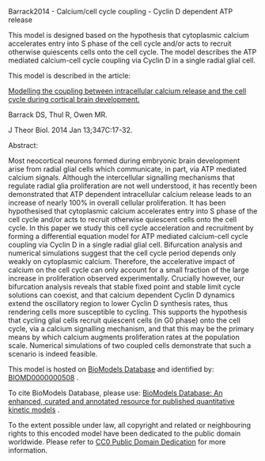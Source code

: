

Barrack2014 - Calcium/cell cycle coupling - Cyclin D dependent ATP release

This model is designed based on the hypothesis that cytoplasmic calcium
accelerates entry into S phase of the cell cycle and/or acts to recruit
otherwise quiescents cells onto the cell cycle. The model describes the ATP
mediated calcium-cell cycle coupling via Cyclin D in a single radial glial
cell.

This model is described in the article:

[Modelling the coupling between intracellular calcium release and the cell
cycle during cortical brain
development.](http://identifiers.org/pubmed/24434742)

Barrack DS, Thul R, Owen MR.

J Theor Biol. 2014 Jan 13;347C:17-32.

Abstract:

Most neocortical neurons formed during embryonic brain development arise from
radial glial cells which communicate, in part, via ATP mediated calcium
signals. Although the intercellular signalling mechanisms that regulate radial
glia proliferation are not well understood, it has recently been demonstrated
that ATP dependent intracellular calcium release leads to an increase of
nearly 100% in overall cellular proliferation. It has been hypothesised that
cytoplasmic calcium accelerates entry into S phase of the cell cycle and/or
acts to recruit otherwise quiescent cells onto the cell cycle. In this paper
we study this cell cycle acceleration and recruitment by forming a
differential equation model for ATP mediated calcium-cell cycle coupling via
Cyclin D in a single radial glial cell. Bifurcation analysis and numerical
simulations suggest that the cell cycle period depends only weakly on
cytoplasmic calcium. Therefore, the accelerative impact of calcium on the cell
cycle can only account for a small fraction of the large increase in
proliferation observed experimentally. Crucially however, our bifurcation
analysis reveals that stable fixed point and stable limit cycle solutions can
coexist, and that calcium dependent Cyclin D dynamics extend the oscillatory
region to lower Cyclin D synthesis rates, thus rendering cells more
susceptible to cycling. This supports the hypothesis that cycling glial cells
recruit quiescent cells (in G0 phase) onto the cell cycle, via a calcium
signalling mechanism, and that this may be the primary means by which calcium
augments proliferation rates at the population scale. Numerical simulations of
two coupled cells demonstrate that such a scenario is indeed feasible.

This model is hosted on [BioModels Database](http://www.ebi.ac.uk/biomodels/)
and identified by:
[BIOMD0000000508](http://identifiers.org/biomodels.db/BIOMD0000000508) .

To cite BioModels Database, please use: [BioModels Database: An enhanced,
curated and annotated resource for published quantitative kinetic
models](http://identifiers.org/pubmed/20587024) .

To the extent possible under law, all copyright and related or neighbouring
rights to this encoded model have been dedicated to the public domain
worldwide. Please refer to [CC0 Public Domain
Dedication](http://creativecommons.org/publicdomain/zero/1.0/) for more
information.

